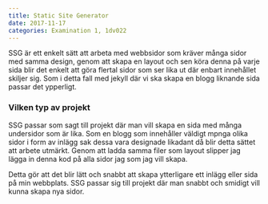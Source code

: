 ```yaml
---
title: Static Site Generator
date: 2017-11-17
categories: Examination 1, 1dv022
---
```


SSG är ett enkelt sätt att arbeta med webbsidor som kräver många sidor med samma design, genom att skapa en layout och sen köra denna på varje sida blir det enkelt att göra flertal sidor som ser lika ut där enbart innehållet skiljer sig. Som i detta fall med jekyll där vi ska skapa en blogg liknande sida passar det ypperligt.

### Vilken typ av projekt
SSG passar som sagt till projekt där man vill skapa en sida med många undersidor som är lika. Som en blogg som innehåller väldigt mpnga olika sidor i form av inlägg sak dessa vara designade likadant då blir detta sättet att arbete utmärkt. Genom att ladda samma filer som layout slipper jag lägga in denna kod på alla sidor jag som jag vill skapa.

Detta gör att det blir lätt och snabbt att skapa ytterligare ett inlägg eller sida på min webbplats. SSG passar sig till projekt där man snabbt och smidigt vill kunna skapa nya sidor.